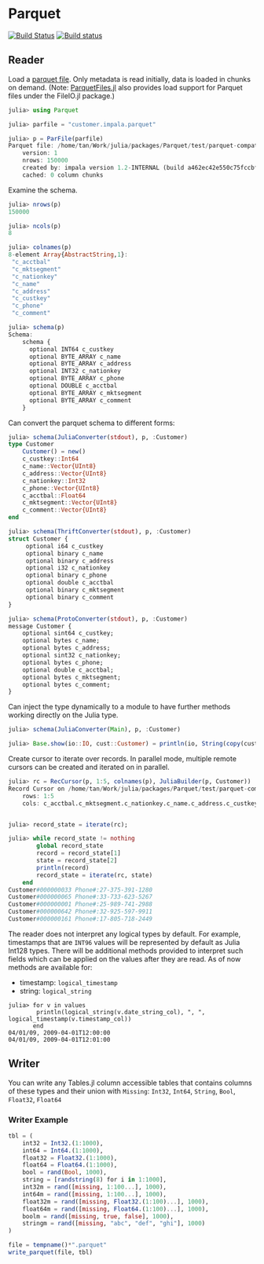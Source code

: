 # Parquet

[![Build Status](https://travis-ci.org/JuliaIO/Parquet.jl.svg?branch=master)](https://travis-ci.org/JuliaIO/Parquet.jl)
[![Build status](https://ci.appveyor.com/api/projects/status/vrqg01w2sj3mfk3d/branch/master?svg=true)](https://ci.appveyor.com/project/tanmaykm/parquet-jl/branch/master)

## Reader

Load a [parquet file](https://en.wikipedia.org/wiki/Apache_Parquet). Only metadata is read initially, data is loaded in chunks on demand. (Note: [ParquetFiles.jl](https://github.com/queryverse/ParquetFiles.jl) also provides load support for Parquet files under the FileIO.jl package.)

```julia
julia> using Parquet

julia> parfile = "customer.impala.parquet"

julia> p = ParFile(parfile)
Parquet file: /home/tan/Work/julia/packages/Parquet/test/parquet-compatibility/parquet-testdata/impala/1.1.1-SNAPPY/customer.impala.parquet
    version: 1
    nrows: 150000
    created by: impala version 1.2-INTERNAL (build a462ec42e550c75fccbff98c720f37f3ee9d55a3)
    cached: 0 column chunks
```

Examine the schema.

```julia
julia> nrows(p)
150000

julia> ncols(p)
8

julia> colnames(p)
8-element Array{AbstractString,1}:
 "c_acctbal"   
 "c_mktsegment"
 "c_nationkey"
 "c_name"      
 "c_address"   
 "c_custkey"   
 "c_phone"     
 "c_comment"   

julia> schema(p)
Schema:
    schema {
      optional INT64 c_custkey
      optional BYTE_ARRAY c_name
      optional BYTE_ARRAY c_address
      optional INT32 c_nationkey
      optional BYTE_ARRAY c_phone
      optional DOUBLE c_acctbal
      optional BYTE_ARRAY c_mktsegment
      optional BYTE_ARRAY c_comment
    }
```

Can convert the parquet schema to different forms:

```julia
julia> schema(JuliaConverter(stdout), p, :Customer)
type Customer
    Customer() = new()
    c_custkey::Int64
    c_name::Vector{UInt8}
    c_address::Vector{UInt8}
    c_nationkey::Int32
    c_phone::Vector{UInt8}
    c_acctbal::Float64
    c_mktsegment::Vector{UInt8}
    c_comment::Vector{UInt8}
end

julia> schema(ThriftConverter(stdout), p, :Customer)
struct Customer {
     optional i64 c_custkey
     optional binary c_name
     optional binary c_address
     optional i32 c_nationkey
     optional binary c_phone
     optional double c_acctbal
     optional binary c_mktsegment
     optional binary c_comment
}

julia> schema(ProtoConverter(stdout), p, :Customer)
message Customer {
    optional sint64 c_custkey;
    optional bytes c_name;
    optional bytes c_address;
    optional sint32 c_nationkey;
    optional bytes c_phone;
    optional double c_acctbal;
    optional bytes c_mktsegment;
    optional bytes c_comment;
}
```

Can inject the type dynamically to a module to have further methods working directly on the Julia type.

```julia
julia> schema(JuliaConverter(Main), p, :Customer)

julia> Base.show(io::IO, cust::Customer) = println(io, String(copy(cust.c_name)), " Phone#:", String(copy(cust.c_phone)))
```

Create cursor to iterate over records. In parallel mode, multiple remote cursors can be created and iterated on in parallel.

```julia
julia> rc = RecCursor(p, 1:5, colnames(p), JuliaBuilder(p, Customer))
Record Cursor on /home/tan/Work/julia/packages/Parquet/test/parquet-compatibility/parquet-testdata/impala/1.1.1-SNAPPY/customer.impala.parquet
    rows: 1:5
    cols: c_acctbal.c_mktsegment.c_nationkey.c_name.c_address.c_custkey.c_phone.c_comment


julia> record_state = iterate(rc);

julia> while record_state != nothing
        global record_state
        record = record_state[1]
        state = record_state[2]
        println(record)
        record_state = iterate(rc, state)
    end
Customer#000000033 Phone#:27-375-391-1280
Customer#000000065 Phone#:33-733-623-5267
Customer#000000001 Phone#:25-989-741-2988
Customer#000000642 Phone#:32-925-597-9911
Customer#000000161 Phone#:17-805-718-2449

```

The reader does not interpret any logical types by default. For example, timestamps that are `INT96` values will be represented by default as Julia Int128 types. There will be additional methods provided to interpret such fields which can be applied on the values after they are read. As of now methods are available for:

- timestamp: `logical_timestamp`
- string: `logical_string`

```
julia> for v in values
        println(logical_string(v.date_string_col), ", ", logical_timestamp(v.timestamp_col))
       end
04/01/09, 2009-04-01T12:00:00
04/01/09, 2009-04-01T12:01:00
```

## Writer

You can write any Tables.jl column accessible tables that contains columns of these types and their union with `Missing`: `Int32`, `Int64`, `String`, `Bool`, `Float32`, `Float64`

### Writer Example

```julia
tbl = (
    int32 = Int32.(1:1000),
    int64 = Int64.(1:1000),
    float32 = Float32.(1:1000),
    float64 = Float64.(1:1000),
    bool = rand(Bool, 1000),
    string = [randstring(8) for i in 1:1000],
    int32m = rand([missing, 1:100...], 1000),
    int64m = rand([missing, 1:100...], 1000),
    float32m = rand([missing, Float32.(1:100)...], 1000),
    float64m = rand([missing, Float64.(1:100)...], 1000),
    boolm = rand([missing, true, false], 1000),
    stringm = rand([missing, "abc", "def", "ghi"], 1000)
)

file = tempname()*".parquet"
write_parquet(file, tbl)
```

